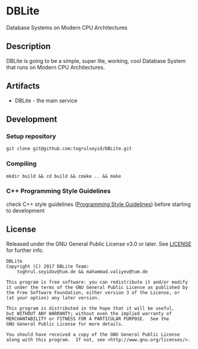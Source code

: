 # DBLite
Database Systems on Modern CPU Architectures


Description
-----------
DBLite is going to be a simple, super lite, working, cool Database System that runs on Modern CPU Architectures.


Artifacts
---------
* DBLite - the main service


## Development
### Setup repository
```
git clone git@github.com:togrulseyid/DBLite.git
```

### Compiling
```
mkdir build && cd build && cmake .. && make
```

### C++ Programming Style Guidelines
check C++ style guidelines ([Programming Style Guidelines](http://geosoft.no/development/cppstyle.html)) before starting to development 

License
-------

Released under the GNU General Public License v3.0 or later.
See [LICENSE](LICENSE) for further info.

    DBLite
    Copyright (C) 2017 DBLite Team: 
        toghrul.seyidov@tum.de && mahammad.valiyev@tum.de

    This program is free software: you can redistribute it and/or modify
    it under the terms of the GNU General Public License as published by
    the Free Software Foundation, either version 3 of the License, or
    (at your option) any later version.

    This program is distributed in the hope that it will be useful,
    but WITHOUT ANY WARRANTY; without even the implied warranty of
    MERCHANTABILITY or FITNESS FOR A PARTICULAR PURPOSE.  See the
    GNU General Public License for more details.

    You should have received a copy of the GNU General Public License
    along with this program.  If not, see <http://www.gnu.org/licenses/>.

